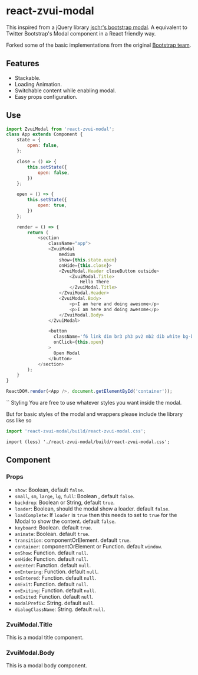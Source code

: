# react-zvui-modal

This inspired from a jQuery library [jschr's bootstrap modal](http://jschr.github.io/bootstrap-modal/). A equivalent to Twitter Bootstrap's Modal component in a React friendly way.

Forked some of the basic implementations from the original [Bootstrap team](https://github.com/react-bootstrap/react-overlays/blob/master/src/Modal.js).

## Features
- Stackable.
- Loading Animation.
- Switchable content while enabling modal.
- Easy props configuration.

## Use

```js
import ZvuiModal from 'react-zvui-modal';
class App extends Component {
    state = {
        open: false,
    };

    close = () => {
        this.setState({
            open: false,
        })
    };

    open = () => {
        this.setState({
            open: true,
        })
    };

    render = () => {
        return (
            <section
                className="app">
                <ZvuiModal
                    medium
                    show={this.state.open}
                    onHide={this.close}>
                    <ZvuiModal.Header closeButton outside>
                        <ZvuiModal.Title>
                            Hello There
                        </ZvuiModal.Title>
                    </ZvuiModal.Header>
                    <ZvuiModal.Body>
                        <p>I am here and doing awesome</p>
                        <p>I am here and doing awesome</p>
                    </ZvuiModal.Body>
                </ZvuiModal>

                <button
                  className='f6 link dim br3 ph3 pv2 mb2 dib white bg-black'
                  onClick={this.open}
                >
                  Open Modal
                </button>
            </section>
        );
    }
}

ReactDOM.render(<App />, document.getElementById('container'));
```

`` Styling
You are free to use whatever styles you want inside the modal.

But for basic styles of the modal and wrappers please include the library css like so

```js
import 'react-zvui-modal/build/react-zvui-modal.css';
```

```less
import (less) './react-zvui-modal/build/react-zvui-modal.css';
```

## Component
### Props
* `show`: Boolean, default `false`.
* `small`, `sm`, `large`, `lg`, `full`: Boolean , default `false`.
* `backdrop`: Boolean or String, default `true`.
* `loader`: Boolean, should the modal show a loader. default `false`.
* `loadComplete`: If `loader` is `true` then this needs to set to `true` for the Modal to show the content. default `false`.
* `keyboard`: Boolean. default `true`.
* `animate`: Boolean. default `true`.
* `transition`: componentOrElement. default `true`.
* `container`: componentOrElement or Function. default `window`.
* `onShow`: Function. default `null`.
* `onHide`: Function. default `null`.
* `onEnter`: Function. default `null`.
* `onEntering`: Function. default `null`.
* `onEntered`: Function. default `null`.
* `onExit`: Function. default `null`.
* `onExiting`: Function. default `null`.
* `onExited`: Function. default `null`.
* `modalPrefix`: String. default `null`.
* `dialogClassName`: String. default `null`.

### ZvuiModal.Title
This is a modal title component.

### ZvuiModal.Body
This is a modal body component.
